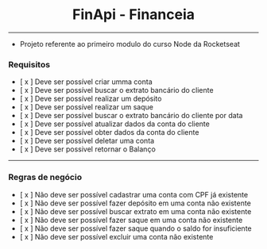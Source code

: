 <h1 align="center"> FinApi - Financeia</h1>
<hr/>

- Projeto referente ao primeiro modulo do curso Node da Rocketseat

### Requisitos

- [ x ] Deve ser possível criar umma conta
- [ x ] Deve ser possível buscar o extrato bancário do cliente
- [ x ] Deve ser possível realizar um depósito
- [ x ] Deve ser possível realizar um saque
- [ x ] Deve ser possível buscar o extrato bancário do cliente por data
- [ x ] Deve ser possível atualizar dados da conta do cliente
- [ x ] Deve ser possível obter dados da conta do cliente
- [ x ] Deve ser possível deletar uma conta
- [ x ] Deve ser possivel retornar o Balanço

---

### Regras de negócio

- [ x ] Não deve ser possível cadastrar uma conta com CPF já existente
- [ x ] Não deve ser possível fazer depósito em uma conta não existente
- [ x ] Não deve ser possível buscar extrato em uma conta não existente
- [ x ] Não deve ser possível fazer saque em uma conta não existente
- [ x ] Não deve ser possível fazer saque quando o saldo for insuficiente
- [ x ] Não deve ser possível excluir uma conta não existente
